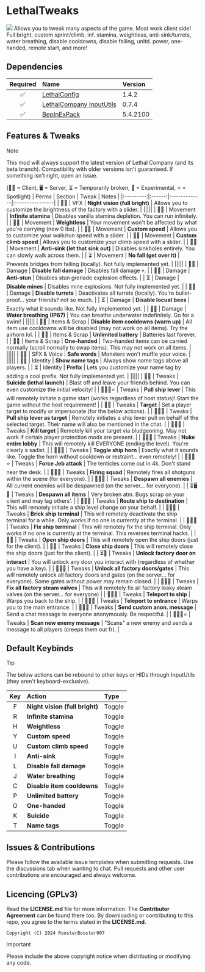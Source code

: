 # LethalTweaks
![](https://img.shields.io/github/downloads/RoosterBooster007/LethalTweaks/total)
Allows you to tweak many aspects of the game. Most work client side! Full bright, custom sprint/climb, inf. stamina, weightless, anti-sink/turrets, water breathing, disable cooldowns, disable falling, unltd. power, one-handed, remote start, and more!

## Dependencies
| Required | Name | Version |
|:--------:|:-------------|:------|
| ✅ | [LethalConfig](https://thunderstore.io/c/lethal-company/p/AinaVT/LethalConfig/versions/#1.4.2:~:text=1.4.2) | 1.4.2 |
| ✅ | [LethalCompany InputUtils](https://thunderstore.io/c/lethal-company/p/Rune580/LethalCompany_InputUtils/versions/#:~:text=0.7.4) | 0.7.4 |
| ✅ | [BepInExPack](https://thunderstore.io/c/lethal-company/p/BepInEx/BepInExPack/versions/#:~:text=5.4.2100) | 5.4.2100 |

## Features & Tweaks
> [!NOTE]
> This mod will always support the latest version of Lethal Company (and its beta branch). Compatibility with older versions isn't guaranteed. If something isn't right, open an issue.

(🧑‍💻 = Client, 🖥️ = Server, ⏳ = Temporarily broken, 🧪 = Experimental, ⭐ = Spotlight)
| Perms | Section | Tweak | Notes |
|:---------:|:------:|:-------------|:----------------|
| 🧑‍💻 | VFX | **Night vision (full bright)** | Allows you to customize the brightness of the factory with a slider. |
|||||
| 🧑‍💻 | Movement | **Infinite stamina** | Disables vanilla stamina depletion. You can run infinitely. |
| 🧑‍💻 | Movement | **Weightless** | Your movement won't be affected by what you're carrying (now 0 lbs). |
| 🧑‍💻 | Movement | **Custom speed** | Allows you to customize your walk/run speed with a slider. |
| 🧑‍💻 | Movement | **Custom climb speed** | Allows you to customize your climb speed with a slider. |
| 🧑‍💻 | Movement | **Anti-sink (let that sink out)** | Disables sinkholes entirely. You can slowly walk across them. |
| ⏳ | Movement | **No fall (get over it)** | Prevents bridges from falling (locally). Not fully implemented yet. |
|||||
| 🧑‍💻 | Damage | **Disable fall damage** | Disables fall damage 💀. |
| 🧑‍💻 | Damage | **Anti-stun** | Disables stun grenade explosion effects. |
| ⏳ | Damage | **Disable mines** | Disables mine explosions. Not fully implemented yet. |
| 🧑‍💻 | Damage | **Disable turrets** | Deactivates all turrets (locally). You're bullet-proof... your friends? not so much. |
| ⏳ | Damage | **Disable locust bees** | Exactly what it sounds like. Not fully implemented yet. |
| 🧑‍💻 | Damage | **Water breathing (IP67)** | You can breathe underwater indefinitely. Go for a swim! |
|||||
| 🧑‍💻 | Items & Scrap | **Disable item cooldowns (warm up)** | All item use cooldowns will be disabled (may not work on all items). Try the airhorn lol. |
| 🧑‍💻 | Items & Scrap | **Unlimited battery** | Batteries last forever. |
| 🧑‍💻 | Items & Scrap | **One-handed** | Two-handed items can be carried normally (scroll normally to swap items). This may not work on all items. |
|||||
| 🧑‍💻 | SFX & Voice | **Safe words** | Monsters won't muffle your voice. |
|||||
| 🧑‍💻 | Identity | **Show name tags** | Always show name tags above all players. |
| ⏳ | Identity | **Prefix** | Lets you customize your name tag by adding a cool prefix. Not fully implemented yet. |
|||||
| 🧑‍💻 | Tweaks | **Suicide (lethal launch)** | Blast off and leave your friends behind. You can even customize the initial velocity! |
| 🧑‍💻🧪⭐ | Tweaks | **Pull ship lever** | This will remotely initiate a game start (works regardless of host status)! Start the game without the host requirement! |
| 🧑‍💻 | Tweaks | **Target** | Set a player target to modify or impersonate (for the below actions). |
| 🧑‍💻🧪 | Tweaks | **Pull ship lever as target** | Remotely initiates a ship lever pull on behalf of the selected target. Their name will also be mentioned in the chat. |
| 🧑‍💻🧪 | Tweaks | **Kill target** | Remotely kill your target via bludgeoning. May not work if certain player protection mods are present. |
| 🧑‍💻🧪 | Tweaks | **Nuke entire lobby** | This will remotely kill EVERYONE (ending the level). You're clearly a sadist. |
| 🧑‍💻🧪 | Tweaks | **Toggle ship horn** | Exactly what it sounds like. Toggle the horn without cooldown or restraint... even remotely! |
| 🧑‍💻🧪⭐ | Tweaks | **Force Jeb attack** | The tenticles come out in 4k. Don't stand near the desk. |
| 🧑‍💻🧪 | Tweaks | **Firing squad** | Remotely fires all shotguns within the scene (for everyone). |
| 🧑‍💻🧪 | Tweaks | **Despawn all enemies** | All current enemies will be despawned (on the server... for everyone). |
| ⏳🖥️🧪 | Tweaks | **Despawn all items** | Very broken atm. Bugs scrap on your client and may lag others'. |
| 🧑‍💻🧪 | Tweaks | **Route ship to destination** | This will remotely initiate a ship level change on your behalf. |
| 🧑‍💻🧪 | Tweaks | **Brick ship terminal** | This will remotely deactivate the ship terminal for a while. Only works if no one is currently at the terminal. |
| 🧑‍💻🧪 | Tweaks | **Fix ship terminal** | This will remotely fix the ship terminal. Only works if no one is currently at the terminal. This reverses terminal hacks. |
| 🧑‍💻 | Tweaks | **Open ship doors** | This will remotely open the ship doors (just for the client). |
| 🧑‍💻 | Tweaks | **Close ship doors** | This will remotely close the ship doors (just for the client). |
| ⏳🧪 | Tweaks | **Unlock factory door on interact** | You will unlock any door you interact with (regardless of whether you have a key). |
| 🧑‍💻🧪 | Tweaks | **Unlock all factory doors/gates** | This will remotely unlock all factory doors and gates (on the server... for everyone). Some gates without power may remain closed. |
| 🧑‍💻🧪 | Tweaks | **Fix all factory steam valves** | This will remotely fix all factory leaky steam valves (on the server... for everyone) |
| 🧑‍💻🧪 | Tweaks | **Teleport to ship** | Warps you back to the ship. |
| 🧑‍💻🧪 | Tweaks | **Teleport to entrance** | Warps you to the main entrance. |
| 🧑‍💻🧪 | Tweaks | **Send custom anon. message** | Send a chat message to everyone anonymously. Be respectful. |
| 🧑‍💻🧪⭐ | Tweaks | **Scan new enemy message** | "Scans" a new enemy and sends a message to all players (creeps them out fr). |

## Default Keybinds
> [!TIP]
> The below actions can be rebound to other keys or HIDs through InputUtils (they aren't keyboard-exclusive).

| Key | Action | Type |
|:--------:|:-------------|:------|
| F | **Night vision (full bright)** | Toggle |
| R | **Infinite stamina** | Toggle |
| H | **Weightless** | Toggle |
| Y | **Custom speed** | Toggle |
| U | **Custom climb speed** | Toggle |
| I | **Anti-sink** | Toggle |
| L | **Disable fall damage** | Toggle |
| J | **Water breathing** | Toggle |
| C | **Disable item cooldowns** | Toggle |
| P | **Unlimited battery** | Toggle |
| O | **One-handed** | Toggle |
| K | **Suicide** | Toggle |
| T | **Name tags** | Toggle |

## Issues & Contributions
Please follow the available issue templates when submitting requests. Use the discussions tab when wanting to chat. Pull requests and other user contributions are encouraged and always welcome.

## Licencing (GPLv3)
Read the **LICENSE.md** file for more information. The **Contributor Agreement** can be found there too. By downloading or contributing to this repo, you agree to the terms stated in the **LICENSE.md**.

```Copyright (C) 2024 RoosterBooster007```

> [!IMPORTANT]
> Please include the above copyright notice when distributing or modifying any code.

